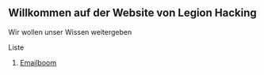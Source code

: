 ## Willkommen auf der Website von Legion Hacking

Wir wollen unser Wissen weitergeben 

Liste
1. [Emailboom](/Emailboom/)
